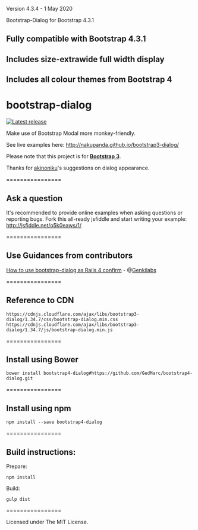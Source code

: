 Version 4.3.4 - 1 May 2020

Bootstrap-Dialog for Bootstrap 4.3.1

## Fully compatible with Bootstrap 4.3.1
## Includes size-extrawide full width display
## Includes all colour themes from Bootstrap 4


bootstrap-dialog
================

[![Latest release](https://img.shields.io/github/release/nakupanda/bootstrap3-dialog.svg)](https://github.com/nakupanda/bootstrap3-dialog/releases/latest)

Make use of Bootstrap Modal more monkey-friendly.

See live examples here: <a href="http://nakupanda.github.io/bootstrap3-dialog/">http://nakupanda.github.io/bootstrap3-dialog/</a>

Please note that this project is for <a href="http://getbootstrap.com/"><strong>Bootstrap 3</strong></a>.

Thanks for [akinoniku](https://github.com/akinoniku)'s suggestions on dialog appearance.

================

## Ask a question

It's recommended to provide online examples when asking questions or reporting bugs.
Fork this all-ready jsfiddle and start writing your example:
<a href="https://jsfiddle.net/o5k0eaws/1/">http://jsfiddle.net/o5k0eaws/1/</a>

================

## Use Guidances from contributors

<a href="https://gist.github.com/Genkilabs/bdcc5f62c5b46a8e0904">How to use bootstrap-dialog as Rails 4 confirm</a> - @[Genkilabs](https://github.com/Genkilabs)

================
## Reference to CDN

```
https://cdnjs.cloudflare.com/ajax/libs/bootstrap3-dialog/1.34.7/css/bootstrap-dialog.min.css
https://cdnjs.cloudflare.com/ajax/libs/bootstrap3-dialog/1.34.7/js/bootstrap-dialog.min.js
```
================

## Install using Bower
```
bower install bootstrap4-dialog#https://github.com/GedMarc/bootstrap4-dialog.git
```

================

## Install using npm

```
npm install --save bootstrap4-dialog
```

================

## Build instructions:

Prepare:

```
npm install
```

Build:

```
gulp dist
```

================

Licensed under The MIT License.
